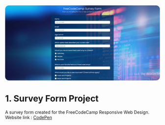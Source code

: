 ![preview_survey_form_webpage](Images/preview.png)

# 1. Survey Form Project
A survey form created for the FreeCodeCamp Responsive Web Design.  
Website link : [CodePen](https://codepen.io/M-Laetitia/pen/gOZgXeZ)
